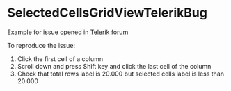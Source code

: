 # SelectedCellsGridViewTelerikBug

Example for issue opened in [Telerik forum](https://www.telerik.com/forums/radgridview-winforms-missing-selected-cells)

To reproduce the issue:
1. Click the first cell of a column
2. Scroll down and press Shift key and click the last cell of the column
3. Check that total rows label is 20.000 but selected cells label is less than 20.000
